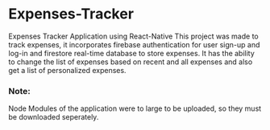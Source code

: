 # Expenses-Tracker
Expenses Tracker Application using React-Native
This project was made to track expenses, it incorporates firebase authentication for user sign-up and log-in and firestore real-time database to store expenses.
It has the ability to change the list of expenses based on recent and all expenses and also get a list of personalized expenses.
### Note:
Node Modules of the application were to large to be uploaded, so they must be downloaded seperately.
